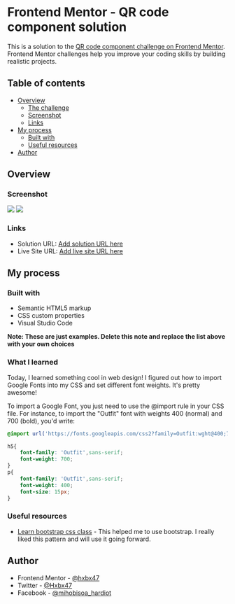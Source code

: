 # Frontend Mentor - QR code component solution

This is a solution to the [QR code component challenge on Frontend Mentor](https://www.frontendmentor.io/challenges/qr-code-component-iux_sIO_H). Frontend Mentor challenges help you improve your coding skills by building realistic projects. 

## Table of contents


- [Overview](#overview)
  - [The challenge](#the-challenge)
  - [Screenshot](#screenshot)
  - [Links](#links)
- [My process](#my-process)
  - [Built with](#built-with)
  - [Useful resources](#useful-resources)
- [Author](#author)

## Overview

### Screenshot

![](screenshots/desktop-screen.png)
![](screenshots/mobile-screen.png)


### Links

- Solution URL: [Add solution URL here](https://your-solution-url.com)
- Live Site URL: [Add live site URL here](https://your-live-site-url.com)

## My process

### Built with

- Semantic HTML5 markup
- CSS custom properties
- Visual Studio Code

**Note: These are just examples. Delete this note and replace the list above with your own choices**

### What I learned

Today, I learned something cool in web design! I figured out how to import Google Fonts into my CSS and set different font weights. It's pretty awesome!

To import a Google Font, you just need to use the @import rule in your CSS file. For instance, to import the "Outfit" font with weights 400 (normal) and 700 (bold), you'd write:

```css
@import url('https://fonts.googleapis.com/css2?family=Outfit:wght@400;700&display=swap');
```
```css
h5{
    font-family: 'Outfit',sans-serif;
    font-weight: 700;
}
p{
    font-family: 'Outfit',sans-serif;
    font-weight: 400;
    font-size: 15px;
}
``` 


### Useful resources

- [Learn bootstrap css class](https://www.w3schools.com/bootstrap5/) - This helped me to use bootstrap. I really liked this pattern and will use it going forward.


## Author 
- Frontend Mentor - [@hxbx47](https://www.frontendmentor.io/profile/hxbx47)
- Twitter - [@Hxbx47](https://www.twitter.com/Hxbx47)
- Facebook - [@mihobisoa_hardiot](https://www.facebook.com/hxbx.47)
